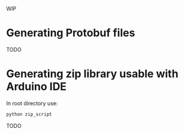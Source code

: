 WIP

# Generating Protobuf files

TODO

# Generating zip library usable with Arduino IDE

In root directory use:

```bash
python zip_script
```

TODO
